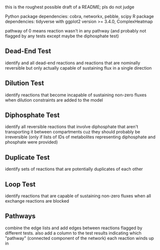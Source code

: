 this is the roughest possible draft of a README; pls do not judge

Python package dependencies: cobra, networkx, pebble, scipy
R package dependencies: tidyverse with ggplot2 version >= 3.4.0, ComplexHeatmap

pathway of 0 means reaction wasn't in any pathway (and probably not flagged by any tests except maybe the diphosphate test)

## Dead-End Test
identify and all dead-end reactions and reactions that are nominally reversible but only actually capable of sustaining flux in a single direction

## Dilution Test
identify reactions that become incapable of sustaining non-zero fluxes when dilution constraints are added to the model

## Diphosphate Test
identify all reversible reactions that involve diphosphate that aren't transporting it between compartments cuz they should probably be irreversible (only if lists of IDs of metabolites representing diphosphate and phosphate were provided)

## Duplicate Test
identify sets of reactions that are potentially duplicates of each other


## Loop Test
identify reactions that are capable of sustaining non-zero fluxes when all exchange reactions are blocked

## Pathways
combine the edge lists and add edges between reactions flagged by different tests. also add a column to the test results indicating which "pathway" (connected component of the network) each reaction winds up in
